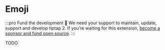 # Emoji

:::pro Fund the development 💖
We need your support to maintain, update, support and develop tiptap 2. If you’re waiting for this extension, [become a sponsor and fund open source](/sponsor).
:::

TODO
